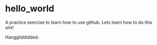 # hello_world
A practice exercise to learn how to use github. Lets learn how to do this shit!

Hanggliddidded. 
